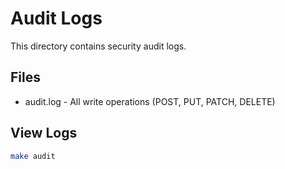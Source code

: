 # Audit Logs

This directory contains security audit logs.

## Files
- audit.log - All write operations (POST, PUT, PATCH, DELETE)

## View Logs
```bash
make audit
```
